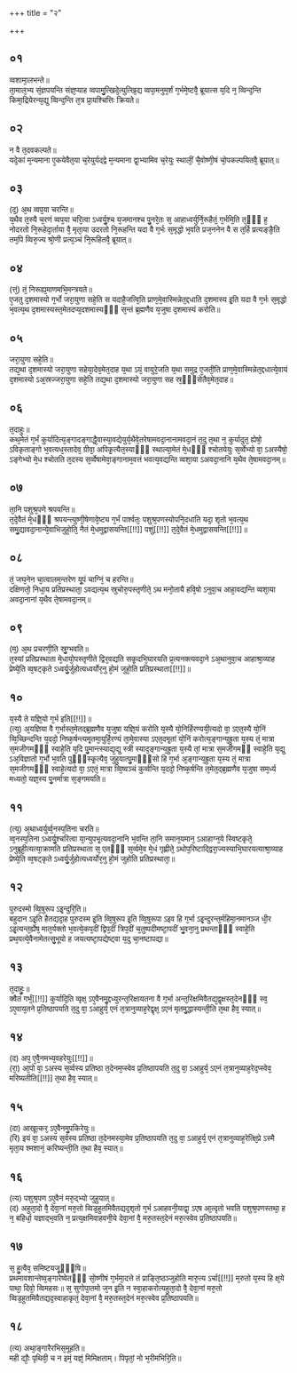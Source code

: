 +++
title = "२"

+++
## ०१
व्वशामा᳘लभन्ते॥  
ता᳘माल᳘भ्य सं᳘ज्ञपयन्ति संज्ञ᳘प्याह व्वपामु᳘त्खिदे᳘त्युत्खि᳘द्य व्वपा᳘मनुम᳘र्शं ग᳘र्भमे᳘ष्टवै᳘ ब्रूयात्स य᳘दि न᳘ व्विन्द᳘न्ति किमा᳘द्रियेरन्य᳘द्यु व्विन्द᳘न्ति त᳘त्र प्रा᳘यश्चित्तिः क्रियते॥  
## ०२
न वै त᳘दवकल्पते॥  
यदे᳘कां म᳘न्यमाना ए᳘कयेवैत᳘या च᳘रेयुर्यद्द्वे म᳘न्यमाना द्वा᳘भ्यामिव च᳘रेयुः स्थालीं᳘ चै᳘वोष्णी᳘षं चो᳘पकल्पयितवै᳘ ब्रूयात्॥  
## ०३
(द᳘) अ᳘थ व्वप᳘या चरन्ति॥  
य᳘थैव त᳘स्यै च᳘रणं व्वप᳘या चरि᳘त्वा ऽध्वर्यु᳘श्च य᳘जमानश्च पु᳘नरे᳘तः स᳘ आहाध्वर्युर्नि᳘रूहैतं᳘ ग᳘र्भमि᳘ति त᳘ᳫं᳘ ह᳘ नोदरतो नि᳘रूहेदा᳘र्ताया वै᳘ मृता᳘या उदरतो नि᳘रूहन्ति यदा वै ग᳘र्भः स᳘मृद्धो भ᳘वति प्रज᳘ननेन वै स त᳘र्हि प्रत्यङ्ङै᳘ति तम᳘पि व्विरु᳘ज्य श्रो᳘णी प्रत्य᳘ञ्चं नि᳘रूहितवै᳘ ब्रूयात्॥  
## ०४
(त्तं᳘) तं᳘ निरूह्य᳘माणमभि᳘मन्त्रयते॥  
ए᳘जतु द᳘शमास्यो ग᳘र्भो जरा᳘युणा सहे᳘ति स यदाहै᳘जत्वि᳘ति प्राण᳘मे᳘वास्मिन्नेत᳘द्दधाति द᳘शमास्य इ᳘ति यदा वै ग᳘र्भः स᳘मृद्धो भ᳘वत्य᳘थ द᳘शमास्यस्त᳘मेतदप्य᳘दशमास्यᳫँ᳭ स᳘न्तं ब्र᳘ह्मणैव य᳘जुषा द᳘शमास्यं करोति॥  
## ०५
जरा᳘युणा सहे᳘ति॥  
तद्य᳘था द᳘शमास्यो जरा᳘युणा सहेया᳘देव᳘मेत᳘दाह य᳘था ऽयं᳘ वायुरे᳘जति य᳘था समुद्र ए᳘जती᳘ति प्राण᳘मे᳘वास्मिन्नेत᳘द्दधात्ये᳘वायं द᳘शमास्यो ऽअ᳘स्रज्जरा᳘युणा सहे᳘ति तद्य᳘था द᳘शमास्यो जरा᳘युणा सह स्र᳘ᳫं᳘सेतैव᳘मेत᳘दाह॥  
## ०६
त᳘दाहुः॥  
कथ᳘मेतं ग᳘र्भं कुर्यादित्य᳘ङ्गादङ्गाद्धै᳘वास्या᳘वद्येयुर्य᳘थैवे᳘तरेषामवदा᳘नानामवदा᳘नं त᳘दु त᳘था न᳘ कुर्यादुत᳘ ह्येषो᳘ ऽविकृताङ्गो भ᳘वत्यध᳘स्तादेव᳘ ग्रीवा᳘ अपिकृ᳘त्यैत᳘स्याᳫँ᳭ स्थाल्या᳘मेतं मे᳘धᳫँ᳭ श्चोतयेयुः स᳘र्व्वेभ्यो वा᳘ ऽअस्यैषो᳘ ऽङ्गेभ्यो मे᳘ध श्चोतति त᳘दस्य स᳘र्व्वेषामेवा᳘ङ्गानाम᳘वत्तं भवत्य᳘वद्यन्ति व्वशा᳘या ऽअवदा᳘नानि य᳘थैव ते᳘षामवदा᳘नम्॥  
## ०७
ता᳘नि पशुश्र᳘पणे श्रपयन्ति॥  
त᳘दे᳘वैतं मे᳘धᳫँ᳭ श्रपयन्त्युष्णी᳘षेणावे᳘ष्ट्य ग᳘र्भं पार्श्वतः᳘ पशुश्र᳘पणस्योपनि᳘दधाति यदा᳘ शृतो भ᳘वत्य᳘थ समु᳘द्यावदा᳘नान्ये᳘वाभिजुहो᳘ति᳘ नैतं मे᳘धमुद्वासयन्ति[[!!]] पशुं[[!!]] त᳘दे᳘वैतं मे᳘धमुद्वासयन्ति[[!!]]॥  
## ०८
तं᳘ जघ᳘नेन चा᳘त्वालम᳘न्तरेण यू᳘पं चाग्निं᳘ च हरन्ति॥  
दक्षिणतो᳘ निधा᳘य प्रतिप्रस्थाता᳘ ऽवद्यत्य᳘थ स्रुचोरु᳘पस्तृणीते᳘ ऽथ मनो᳘तायै हवि᳘षो ऽनुवा᳘च आहा᳘वद्यन्ति व्वशा᳘या अवदा᳘नानां य᳘थैव ते᳘षामवदा᳘नम्॥  
## ०९
(म᳘) अ᳘थ प्रचरणी᳘ति स्रु᳘ग्भवति॥  
त᳘स्यां प्रतिप्रस्थाता मे᳘धायो᳘पस्तृणीते द्विर᳘वद्यति सकृ᳘दभि᳘घारयति प्र᳘त्यनक्त्यवदा᳘ने ऽअ᳘थानुवा᳘च आहाश्रा᳘व्याह प्रेष्ये᳘ति व्व᳘षट्कृते ऽध्वर्यु᳘र्जुहोत्यध्वर्योर᳘नु हो᳘मं जुहो᳘ति प्रतिप्रस्थाता[[!!]]॥  
## १०
य᳘स्यै ते यज्ञि᳘यो ग᳘र्भ इति[[!!]]॥  
(त्य᳘) अ᳘यज्ञिया वै ग᳘र्भास्त᳘मेतद्ब्र᳘ह्मणैव य᳘जुषा यज्ञि᳘यं करोति य᳘स्यै यो᳘निर्हिरण्ययी᳘त्यदो वा᳘ ऽएत᳘स्यै यो᳘निं व्वि᳘च्छिन्दन्ति य᳘ददो᳘ निष्क᳘र्षन्त्यमृ᳘तमा᳘युर्हि᳘रण्यं ता᳘मे᳘वास्या ऽएत᳘दमृ᳘तां यो᳘निं करोत्य᳘ङ्गान्य᳘ह्रुता य᳘स्य तं᳘ मात्रा स᳘मजीगमᳫँ᳭ स्वाहे᳘ति य᳘दि पु᳘मान्त्स्याद्य᳘द्यु स्त्री स्याद᳘ङ्गान्य᳘ह्रुता य᳘स्यै तां᳘ मात्रा स᳘मजीगमᳫं स्वाहे᳘ति य᳘द्यु ऽअ᳘विज्ञातो ग᳘र्भो भ᳘वति पुᳫँ᳭स्कृ᳘त्यैव᳘ जुहुयात्पु᳘माᳫं᳭सो हि ग᳘र्भा अ᳘ङ्गान्य᳘ह्रुता य᳘स्य तं᳘ मात्रा स᳘मजीगमᳫं᳭ स्वाहे᳘त्यदो वा᳘ ऽएतं᳘ मात्रा व्वि᳘ष्वञ्चं कुर्व्वन्ति य᳘ददो᳘ निष्क᳘र्षन्ति त᳘मेत᳘द्ब्र᳘ह्मणैव य᳘जुषा सम᳘र्ध्य मध्यतो᳘ यज्ञ᳘स्य पु᳘नर्मात्रा स᳘ङ्गमयति॥  
## ११
(त्य᳘) अ᳘थाध्वर्युर्व्व᳘नस्प᳘तिना चरति॥  
व्व᳘नस्प᳘तिना ऽध्वर्यु᳘श्चरित्वा या᳘न्युपभृ᳘त्यवदा᳘नानि भ᳘वन्ति ता᳘नि समान᳘यमान᳘ ऽआहाग्न᳘ये स्विष्टकृते᳘ ऽनुब्रूही᳘त्यत्या᳘क्रामति प्रतिप्रस्थाता स᳘ एतᳫँ᳭ स᳘र्व्वमे᳘व मे᳘धं गृह्णीते᳘ ऽथोप᳘रिष्टाद्द्विरा᳘ज्यस्याभि᳘घारयत्याश्रा᳘व्याह प्रेष्ये᳘ति व्व᳘षट्कृते ऽध्वर्यु᳘र्जुहोत्यध्वर्योर᳘नु हो᳘मं जुहोति प्रतिप्रस्थाता᳘॥  
## १२
पुरुदस्मो व्वि᳘षुरूप ऽइ᳘न्दुरि᳘ति॥  
बहुदान ऽइ᳘ति हैतद्यदा᳘ह पुरुदस्म इ᳘ति व्वि᳘षुरूप इ᳘ति व्वि᳘षुरूपा ऽइव हि ग᳘र्भा ऽइ᳘न्दुरन्त᳘र्महिमा᳘नमानञ्ज धी᳘र ऽइ᳘त्यन्त᳘र्ह्येष᳘ मात᳘र्यक्तो भ᳘वत्ये᳘कप᳘दीं द्विप᳘दीं त्रिप᳘दीं च᳘तुष्पदीमष्टा᳘पदीं भु᳘वना᳘नु प्रथन्ताᳫँ᳭ स्वाहे᳘ति प्रथ᳘यत्ये᳘वैनामेतत्सु᳘भूयो ह जयत्यष्टा᳘पद्येष्ट्वा य᳘दु चा᳘नष्टापद्या॥  
## १३
त᳘दाहुः᳘॥  
क्वैतं गर्भं᳘[[!!]] कुर्यादि᳘ति व्वृक्ष᳘ ऽए᳘वैनमु᳘द्दध्युरन्त᳘रिक्षायतना वै ग᳘र्भा अन्त᳘रिक्षमिवैतद्य᳘द्वृक्षस्त᳘देनᳫँ᳭ स्व᳘ ऽए᳘वाय᳘तने प्र᳘तिष्ठापयति त᳘दु वा᳘ ऽआहुर्य᳘ एनं त᳘त्रानुव्याह᳘रेद्वृक्ष᳘ ऽएनं मृतमु᳘द्धास्यन्ती᳘ति त᳘था हैव᳘ स्यात्॥  
## १४
(द) अप᳘ ए᳘वै᳘नमभ्य᳘वहरेयुः[[!!]]॥  
(रा᳘) आ᳘पो वा᳘ ऽअस्य स᳘र्व्वस्य प्रतिष्ठा त᳘देनम᳘प्स्वेव प्र᳘तिष्ठापयति त᳘दु वा᳘ ऽआहुर्य᳘ ऽएनं त᳘त्रानुव्याह᳘रेद᳘प्स्वेव᳘ मरिष्यतीति[[!!]] त᳘था हैव᳘ स्यात्॥  
## १५
(दा) आखूत्कर᳘ ऽए᳘वैनमु᳘पकिरेयुः॥  
(रि) इयं वा᳘ ऽअस्य स᳘र्वस्य प्रतिष्ठा त᳘देनमस्या᳘मेव प्र᳘तिष्ठापयति त᳘दु वा᳘ ऽआहुर्य᳘ एनं त᳘त्रानुव्याह᳘रेत्क्षि᳘प्रे ऽस्मै मृता᳘य श्मशानं᳘ करिष्यन्ती᳘ति त᳘था हैव᳘ स्यात्॥  
## १६
(त्य) पशुश्र᳘पण ऽए᳘वैनं मरु᳘द्भ्यो जुहुयात्॥  
(द) अहुता᳘दो वै᳘ देवा᳘नां मरु᳘तो व्विड᳘हुतमिवैतद्यद᳘शृतो ग᳘र्भ ऽआहवनी᳘याद्वा᳘ ऽएष आ᳘त्दृतो भवति पशुश्र᳘पणस्तथा᳘ ह न᳘ बहिर्धा᳘ यज्ञाद्भ᳘वति न᳘ प्रत्य᳘क्षमिवाहवनी᳘ये देवा᳘नां वै᳘ मरु᳘तस्त᳘देनं मरु᳘त्स्वेव प्र᳘तिष्ठापयति॥  
## १७
स᳘ हु᳘त्वैव᳘ समिष्टयजू᳘ᳫँ᳘षि॥  
प्रथमावशान्तेष्व᳘ङ्गारेष्वेतᳫँ᳭ सो᳘ष्णीषं ग᳘र्भमा᳘दत्ते तं प्राङ्ति᳘ष्ठञ्जुहोति मारु᳘त्य ऽर्चा[[!!]] म᳘रुतो य᳘स्य हि क्ष᳘ये पाथा᳘ दिवो᳘ व्विमहसः॥ स᳘ सुगोपा᳘तमो ज᳘न इ᳘ति न स्वा᳘हाकरोत्यहुता᳘दो वै᳘ देवा᳘नां मरु᳘तो व्विड᳘हुतमिवैतद्यद᳘स्वाहाकृतं᳘ देवा᳘नां वै᳘ मरु᳘तस्त᳘देनं मरु᳘त्स्वेव प्र᳘तिष्ठापयति॥  
## १८
(त्य) अथा᳘ङ्गारैरभिस᳘मूहति॥  
मही द्यौः᳘ पृथिवी᳘ च न इमं᳘ यज्ञं᳘ मिमिक्षताम्। पिपृतां᳘ नो भ᳘रीमभिरि᳘ति॥  
